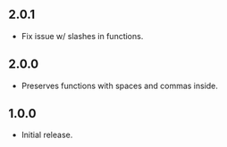 ## 2.0.1
- Fix issue w/ slashes in functions.

## 2.0.0
- Preserves functions with spaces and commas inside.

## 1.0.0
- Initial release.
